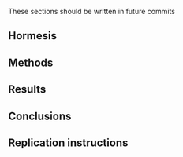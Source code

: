 
<!-- README.md is generated from README.Rmd. Please edit that file -->

These sections should be written in future commits

## Hormesis

## Methods

## Results

## Conclusions

## Replication instructions
